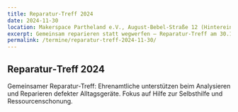 ```yaml
---
title: Reparatur‑Treff 2024
date: 2024-11-30
location: Makerspace Partheland e.V., August-Bebel-Straße 12 (Hintereingang, 1.OG), 04824 Beucha
excerpt: Gemeinsam reparieren statt wegwerfen – Reparatur‑Treff am 30.11.2024 (10–17 Uhr).
permalink: /termine/reparatur-treff-2024-11-30/
---
```

## Reparatur‑Treff 2024

Gemeinsamer Reparatur‑Treff: Ehrenamtliche unterstützen beim Analysieren und Reparieren defekter Alltagsgeräte. Fokus auf Hilfe zur Selbsthilfe und Ressourcenschonung.
